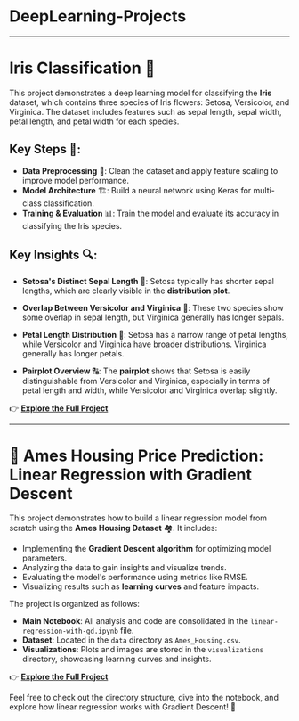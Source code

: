 # DeepLearning-Projects





---

# Iris Classification 🌸

This project demonstrates a deep learning model for classifying the **Iris** dataset, which contains three species of Iris flowers: Setosa, Versicolor, and Virginica. The dataset includes features such as sepal length, sepal width, petal length, and petal width for each species.

## Key Steps 🔑:

- **Data Preprocessing** 🧹: Clean the dataset and apply feature scaling to improve model performance.
- **Model Architecture** 🏗️: Build a neural network using Keras for multi-class classification.
- **Training & Evaluation** 📊: Train the model and evaluate its accuracy in classifying the Iris species.

## Key Insights 🔍:

- **Setosa's Distinct Sepal Length** 📏: Setosa typically has shorter sepal lengths, which are clearly visible in the **distribution plot**.  

- **Overlap Between Versicolor and Virginica** 🤝: These two species show some overlap in sepal length, but Virginica generally has longer sepals.  

- **Petal Length Distribution** 🌺: Setosa has a narrow range of petal lengths, while Versicolor and Virginica have broader distributions. Virginica generally has longer petals.  

- **Pairplot Overview** 🔠: The **pairplot** shows that Setosa is easily distinguishable from Versicolor and Virginica, especially in terms of petal length and width, while Versicolor and Virginica overlap slightly.  

👉 **[Explore the Full Project](https://github.com/Bushra-Butt-17/DeepLearning-Projects/tree/main/Iris-Data-Insights)**  

---

# 🏡 Ames Housing Price Prediction: Linear Regression with Gradient Descent

This project demonstrates how to build a linear regression model from scratch using the **Ames Housing Dataset** 🏘️. It includes:  

- Implementing the **Gradient Descent algorithm** for optimizing model parameters.  
- Analyzing the data to gain insights and visualize trends.  
- Evaluating the model's performance using metrics like RMSE.  
- Visualizing results such as **learning curves** and feature impacts.  

The project is organized as follows:  

- **Main Notebook**: All analysis and code are consolidated in the `linear-regression-with-gd.ipynb` file.  
- **Dataset**: Located in the `data` directory as `Ames_Housing.csv`.  
- **Visualizations**: Plots and images are stored in the `visualizations` directory, showcasing learning curves and insights.  

👉 **[Explore the Full Project](https://github.com/Bushra-Butt-17/DeepLearning-Projects/tree/main/Linear-Regression-with-GD)**  

Feel free to check out the directory structure, dive into the notebook, and explore how linear regression works with Gradient Descent! 🚀
